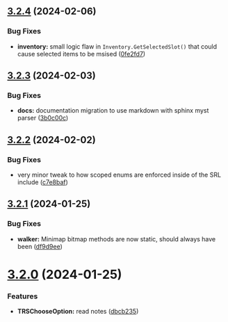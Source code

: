 ## [3.2.4](https://github.com/Torwent/SRL-T/compare/v3.2.3...v3.2.4) (2024-02-06)


### Bug Fixes

* **inventory:** small logic flaw in `Inventory.GetSelectedSlot()` that could cause selected items to be msised ([0fe2fd7](https://github.com/Torwent/SRL-T/commit/0fe2fd7fb29d7f72fe66ff3944d482c26784243a))



## [3.2.3](https://github.com/Torwent/SRL-T/compare/v3.2.2...v3.2.3) (2024-02-03)


### Bug Fixes

* **docs:** documentation migration to use markdown with sphinx myst parser ([3b0c00c](https://github.com/Torwent/SRL-T/commit/3b0c00c9c648a8c123f2c859389fa9511791070e))



## [3.2.2](https://github.com/Torwent/SRL-T/compare/v3.2.1...v3.2.2) (2024-02-02)


### Bug Fixes

* very minor tweak to how scoped enums are enforced inside of the SRL include ([c7e8baf](https://github.com/Torwent/SRL-T/commit/c7e8baf764d080d32e290e4cafc905b9716f1874))



## [3.2.1](https://github.com/Torwent/SRL-T/compare/v3.2.0...v3.2.1) (2024-01-25)


### Bug Fixes

* **walker:** Minimap bitmap methods are now static, should always have been ([df9d9ee](https://github.com/Torwent/SRL-T/commit/df9d9ee54b56ca0ad5f70fd347a88d0e99634ee2))



# [3.2.0](https://github.com/Torwent/SRL-T/compare/v3.1.11...v3.2.0) (2024-01-25)


### Features

* **TRSChooseOption:** read notes ([dbcb235](https://github.com/Torwent/SRL-T/commit/dbcb2359182a174a2cbf60b535b3aef6adb28675))



